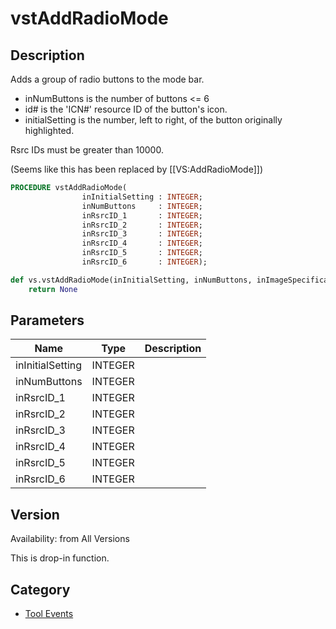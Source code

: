 # vstAddRadioMode

## Description
Adds a group of radio buttons to the mode bar. <ul>
<li>inNumButtons is the number of buttons <= 6</li>
<li>id# is the &#039;ICN#&#039; resource ID of the button&#039;s icon.</li>
<li>initialSetting is the number, left to right, of the button originally highlighted. </li>
</ul>

Rsrc IDs must be greater than 10000.

(Seems like this has been replaced by [[VS:AddRadioMode]])

```pascal
PROCEDURE vstAddRadioMode(
				inInitialSetting : INTEGER;
				inNumButtons     : INTEGER;
				inRsrcID_1       : INTEGER;
				inRsrcID_2       : INTEGER;
				inRsrcID_3       : INTEGER;
				inRsrcID_4       : INTEGER;
				inRsrcID_5       : INTEGER;
				inRsrcID_6       : INTEGER);
```

```python
def vs.vstAddRadioMode(inInitialSetting, inNumButtons, inImageSpecification1, inImageSpecification2, inImageSpecification3, inImageSpecification4, inImageSpecification5, inImageSpecification6):
    return None
```

## Parameters
|Name|Type|Description|
|---|---|---|
|inInitialSetting|INTEGER|   |
|inNumButtons|INTEGER|   |
|inRsrcID_1|INTEGER|   |
|inRsrcID_2|INTEGER|   |
|inRsrcID_3|INTEGER|   |
|inRsrcID_4|INTEGER|   |
|inRsrcID_5|INTEGER|   |
|inRsrcID_6|INTEGER|   |

## Version
Availability: from All Versions

This is drop-in function.

## Category
* [Tool Events](../Categories/Tool%20Events.md)
